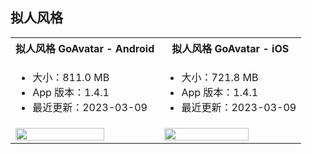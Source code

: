 ## 拟人风格

<table>
  <colgroup>
    <col>
    <col>
  </colgroup>
<tbody><tr>
<th>拟人风格 GoAvatar - <b>Android</b></th>
<th>拟人风格 GoAvatar - <b>iOS</b></th>
</tr>
<tr>
<td><ul><li>大小：811.0 MB</li><li>App 版本：1.4.1</li><li>最近更新：2023-03-09</li></ul></td>
<td><ul><li>大小：721.8 MB</li><li>App 版本：1.4.1</li><li>最近更新：2023-03-09</li></ul></td>
</tr>
<tr>
<td><a href="https://artifact-demo.zego.im/ZegoAvatar/example/android/GoAvatar_1.4.1.apk" title="手机扫码体验，或浏览器点击下载。"><img src="/Pics/Avatar/Avatar_App_android.png" width="80%"></a></td>
<td><a href="https://apps.apple.com/cn/app/goavatar/id1642678857" target="_blank" title="手机扫码体验，或浏览器点击下载。"><img src="/Pics/Avatar/Avatar_App_ios.png" width="80%"></a></td>
</tr>
</tbody></table>

